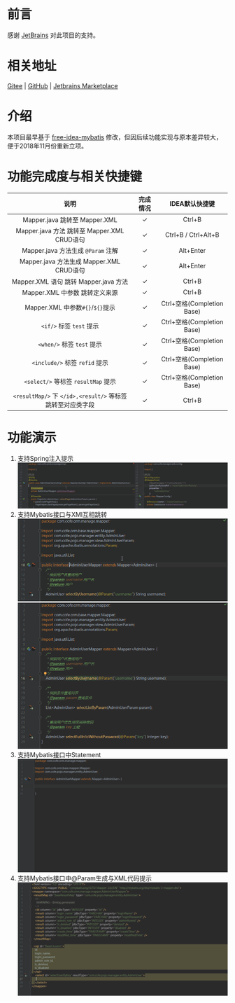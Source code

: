 # 前言

感谢 [JetBrains](https://www.jetbrains.com/?from=Cofe-Mybatis) 对此项目的支持。

# 相关地址 

[Gitee](https://gitee.com/cofedream/Cofe-Mybatis) | [GitHub](https://github.com/cofedream/Cofe-Mybatis) | [Jetbrains Marketplace](https://plugins.jetbrains.com/plugin/12808-cofe-mybatis)

# 介绍

本项目最早基于 [free-idea-mybatis](https://github.com/wuzhizhan/free-idea-mybatis) 修改，但因后续功能实现与原本差异较大，便于2018年11月份重新立项。

# 功能完成度与相关快捷键

| 说明 | 完成情况 | IDEA默认快捷键|
| :---: | :---: | :---: |
| Mapper.java 跳转至 Mapper.XML | ✓ | Ctrl+B |
| Mapper.java 方法 跳转至 Mapper.XML CRUD语句 | ✓ | Ctrl+B / Ctrl+Alt+B |
| Mapper.java 方法生成 `@Param` 注解 | ✓ | Alt+Enter |
| Mapper.java 方法生成 Mapper.XML CRUD语句 | ✓ | Alt+Enter |
| Mapper.XML 语句 跳转 Mapper.java 方法 | ✓ | Ctrl+B |
| Mapper.XML 中参数 跳转定义来源 | ✓ | Ctrl+B |
| Mapper.XML 中参数`#{}`/`${}`提示 | ✓ | Ctrl+空格(Completion Base) |
| `<if/>` 标签 `test` 提示 | ✓ | Ctrl+空格(Completion Base) |
| `<when/>` 标签 `test` 提示 | ✓ | Ctrl+空格(Completion Base) |
| `<include/>` 标签 `refid` 提示 | ✓ | Ctrl+空格(Completion Base) |
| `<select/>` 等标签 `resultMap` 提示 | ✓ | Ctrl+空格(Completion Base) |
| `<resultMap/>` 下 `</id>,<result/>` 等标签跳转至对应类字段 | ✓ | Ctrl+B |

# 功能演示

1. 支持Spring注入提示<br/> ![SpringInject](images/SpringInject.gif)
2. 支持Mybatis接口与XMl互相跳转<br/> ![](images/NavigateToXml.gif)<br/>![](images/NavigateToMethod.gif)
3. 支持Mybatis接口中Statement<br/>![](images/GenerateStatement.gif)
4. 支持Mybatis接口中@Param生成与XML代码提示<br/>![](images/ParamCompletion.gif)